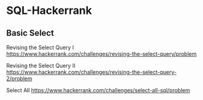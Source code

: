 # SQL-Hackerrank

## Basic Select

Revising the Select Query I
https://www.hackerrank.com/challenges/revising-the-select-query/problem

Revising the Select Query II
https://www.hackerrank.com/challenges/revising-the-select-query-2/problem

Select All
https://www.hackerrank.com/challenges/select-all-sql/problem

